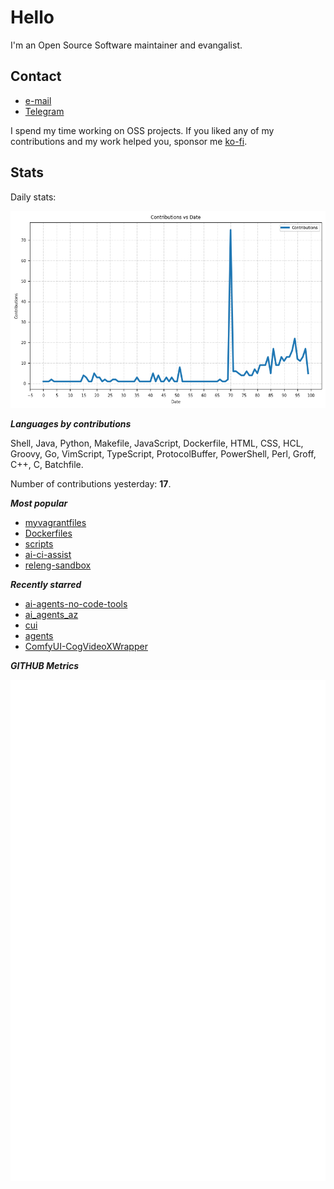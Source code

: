 
# Hello

I'm an Open Source Software maintainer and evangalist.

## Contact

- [e-mail](mailto:askb23@gmail.com)
- [Telegram]()

I spend my time working on OSS projects. If you liked any of
my contributions and my work helped you, sponsor me [ko-fi](https://ko-fi.com/askb23).

## Stats

Daily stats:

![contributions graph](graph.png)

***Languages by contributions***

Shell, Java, Python, Makefile, JavaScript, Dockerfile, HTML, CSS, HCL, Groovy, Go, VimScript, TypeScript, ProtocolBuffer, PowerShell, Perl, Groff, C++, C, Batchfile.

Number of contributions yesterday: **17**.

***Most popular***

- [myvagrantfiles](https://github.com/askb/myvagrantfiles)
- [Dockerfiles](https://github.com/askb/Dockerfiles)
- [scripts](https://github.com/askb/scripts)
- [ai-ci-assist](https://github.com/askb/ai-ci-assist)
- [releng-sandbox](https://github.com/opendaylight/releng-sandbox)

***Recently starred***

- [ai-agents-no-code-tools](https://github.com/gyoridavid/ai-agents-no-code-tools)
- [ai_agents_az](https://github.com/gyoridavid/ai_agents_az)
- [cui](https://github.com/wbopan/cui)
- [agents](https://github.com/wshobson/agents)
- [ComfyUI-CogVideoXWrapper](https://github.com/kijai/ComfyUI-CogVideoXWrapper)

***GITHUB Metrics***

![Metrics](https://github.com/askb/askb/blob/main/github-metrics.svg)


